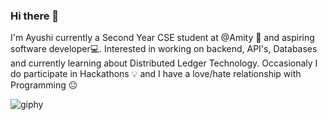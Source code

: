 ### Hi there 👋

<span> I'm Ayushi currently a Second Year CSE student at @Amity 🏫 and aspiring software developer💻. Interested in working on backend, API's, Databases and currently learning about Distributed Ledger Technology. Occasionaly I do participate in Hackathons 💡 and I have a love/hate relationship with Programming 😐 </span>

![giphy](https://user-images.githubusercontent.com/56116708/115560247-06738d00-a2d2-11eb-84b3-9e34ca754c9c.gif)
<!--
**srivastavayushi/srivastavayushi** is a ✨ _special_ ✨ repository because its `README.md` (this file) appears on your GitHub profile.

Here are some ideas to get you started:

- 🔭 I’m currently working on ...
- 🌱 I’m currently learning ...
- 👯 I’m looking to collaborate on ...
- 🤔 I’m looking for help with ...
- 💬 Ask me about ...
- 📫 How to reach me: ...
- 😄 Pronouns: ...
- ⚡ Fun fact: ...
-->
